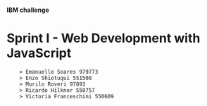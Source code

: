#### IBM challenge
# Sprint I - Web Development with JavaScript

        > Emanuelle Soares 979773
        > Enzo Shiotuqui 551508
        > Murilo Roveri 97893
        > Ricardo Hilkner 550757
        > Victoria Franceschini 550609

